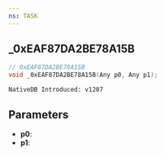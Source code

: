 ```yaml
---
ns: TASK
---
```

## _0xEAF87DA2BE78A15B

```c
// 0xEAF87DA2BE78A15B
void _0xEAF87DA2BE78A15B(Any p0, Any p1);
```

```
NativeDB Introduced: v1207
```

## Parameters
* **p0**:
* **p1**:
